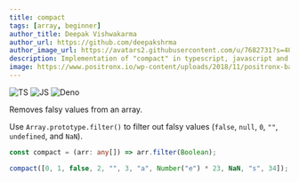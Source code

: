 ```yaml
---
title: compact
tags: [array, beginner]
author_title: Deepak Vishwakarma
author_url: https://github.com/deepakshrma
author_image_url: https://avatars2.githubusercontent.com/u/7682731?s=400
description: Implementation of "compact" in typescript, javascript and deno.
image: https://www.positronx.io/wp-content/uploads/2018/11/positronx-banner-1152-1.jpg
---
```


![TS](https://img.shields.io/badge/supports-typescript-blue.svg?style=flat-square)
![JS](https://img.shields.io/badge/supports-javascript-yellow.svg?style=flat-square)
![Deno](https://img.shields.io/badge/supports-deno-green.svg?style=flat-square)

Removes falsy values from an array.

Use `Array.prototype.filter()` to filter out falsy values (`false`, `null`, `0`, `""`, `undefined`, and `NaN`).

```ts title="typescript"
const compact = (arr: any[]) => arr.filter(Boolean);
```

```ts title="typescript"
compact([0, 1, false, 2, "", 3, "a", Number("e") * 23, NaN, "s", 34]); // [ 1, 2, 3, 'a', 's', 34 ]
```
